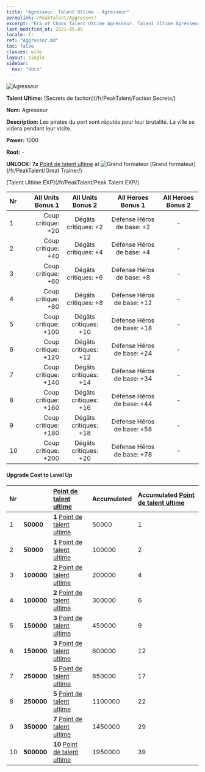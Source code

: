 ```yaml
---
title: "Agresseur. Talent Ultime - Agresseur"
permalink: /PeakTalent/Aggressor/
excerpt: "Era of Chaos Talent Ultime Agresseur. Talent Ultime Agresseur. Agresseur"
last_modified_at: 2021-05-05
locale: fr
ref: "Aggressor.md"
toc: false
classes: wide
layout: single
sidebar:
  nav: "docs"
---
```


  ![Agresseur](/images/pt/talent_3004.png)

  **Talent Ultime:** [Secrets de faction](/fr/PeakTalent/Faction Secrets/)

  **Nom:** Agresseur

  **Description:** Les pirates du port sont réputés pour leur brutalité. La ville se videra pendant leur visite.

  **Power:** 1000

  **Root:** -

  **UNLOCK: 7x** [Point de talent ultime](/ItemsFR/con_934/) at ![Grand formateur](/images/pt/talent_3001.png) [Grand formateur](/fr/PeakTalent/Great Trainer/)

  [Talent Ultime EXP](/fr/PeakTalent/Peak Talent EXP/)

  | Nr | All Units Bonus 1 | All Units Bonus 2 | All Heroes Bonus 1 | All Heroes Bonus 2 |
  |:---|--------------:|:-------------:|:-------------:|:-------------:|
  | 1 | Coup critique: +20 | Dégâts critiques: +2 | Défense Héros de base: +2 | - |
  | 2 | Coup critique: +40 | Dégâts critiques: +4 | Défense Héros de base: +4 | - |
  | 3 | Coup critique: +60 | Dégâts critiques: +6 | Défense Héros de base: +8 | - |
  | 4 | Coup critique: +80 | Dégâts critiques: +8 | Défense Héros de base: +12 | - |
  | 5 | Coup critique: +100 | Dégâts critiques: +10 | Défense Héros de base: +18 | - |
  | 6 | Coup critique: +120 | Dégâts critiques: +12 | Défense Héros de base: +24 | - |
  | 7 | Coup critique: +140 | Dégâts critiques: +14 | Défense Héros de base: +34 | - |
  | 8 | Coup critique: +160 | Dégâts critiques: +16 | Défense Héros de base: +44 | - |
  | 9 | Coup critique: +180 | Dégâts critiques: +18 | Défense Héros de base: +58 | - |
  | 10 | Coup critique: +200 | Dégâts critiques: +20 | Défense Héros de base: +78 | - |


#### Upgrade Cost to Level Up

  | Nr | <i class="fas fa-coins"/> | [Point de talent ultime](/ItemsFR/con_934/) | Accumulated <i class="fas fa-coins"/> | Accumulated [Point de talent ultime](/ItemsFR/con_934/) |
  |:---|:--------------|:-------------|:-------------|:-------------|
  | 1 | **50000** | **1** [Point de talent ultime](/ItemsFR/con_934/) | 50000 | 1 |
  | 2 | **50000** | **1** [Point de talent ultime](/ItemsFR/con_934/) | 100000 | 2 |
  | 3 | **100000** | **2** [Point de talent ultime](/ItemsFR/con_934/) | 200000 | 4 |
  | 4 | **100000** | **2** [Point de talent ultime](/ItemsFR/con_934/) | 300000 | 6 |
  | 5 | **150000** | **3** [Point de talent ultime](/ItemsFR/con_934/) | 450000 | 9 |
  | 6 | **150000** | **3** [Point de talent ultime](/ItemsFR/con_934/) | 600000 | 12 |
  | 7 | **250000** | **5** [Point de talent ultime](/ItemsFR/con_934/) | 850000 | 17 |
  | 8 | **250000** | **5** [Point de talent ultime](/ItemsFR/con_934/) | 1100000 | 22 |
  | 9 | **350000** | **7** [Point de talent ultime](/ItemsFR/con_934/) | 1450000 | 29 |
  | 10 | **500000** | **10** [Point de talent ultime](/ItemsFR/con_934/) | 1950000 | 39 |

